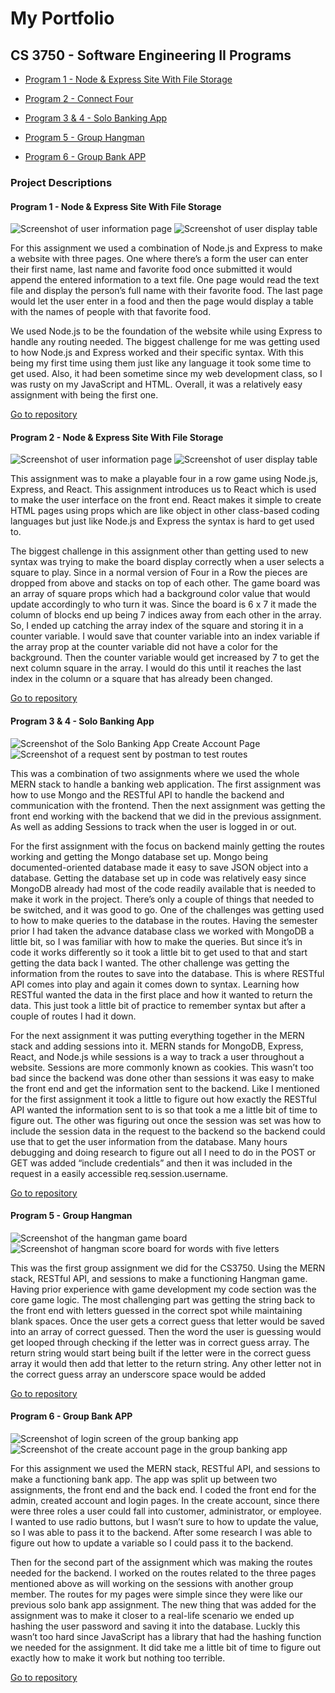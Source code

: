# My Portfolio
## CS 3750 - Software Engineering II Programs
- [Program 1 - Node & Express Site With File Storage](https://github.com/TJEgbert/TJEgbert.github.io/tree/main/Program%201%20-%20Node%20%26%20Express%20Site%20With%20File%20Storage)

- [Program 2 - Connect Four](https://github.com/TJEgbert/TJEgbert.github.io/tree/main/Program%202%20-%20Connect%20Four)

- [Program 3 & 4 - Solo Banking App](https://github.com/TJEgbert/TJEgbert.github.io/tree/main/Program%203%20%26%204%20-%20Solo%20Banking%20App)

- [Program 5 - Group Hangman](https://github.com/TJEgbert/TJEgbert.github.io/tree/main/Program%205%20-%20Group%20Hangman)

- [Program 6 - Group Bank APP](https://github.com/TJEgbert/TJEgbert.github.io/tree/main/Program%206%20-%20Group%20Bank%20APP)

### Project Descriptions
#### Program 1 - Node & Express Site With File Storage
![Screenshot of user information page](/assets/images/mod1_1.PNG)
![Screenshot of user display table](/assets/images/mod1_2.PNG)

For this assignment we used a combination of Node.js and Express to make a website with three pages.  One where there’s a form the user can enter their first name, last name and favorite food once submitted it would append the entered information to a text file.  One page would read the text file and display the person’s full name with their favorite food.  The last page would let the user enter in a food and then the page would display a table with the names of people with that favorite food.  

We used Node.js to be the foundation of the website while using Express to handle any routing needed.  The biggest challenge for me was getting used to how Node.js and Express worked and their specific syntax.  With this being my first time using them just like any language it took some time to get used.  Also, it had been sometime since my web development class, so I was rusty on my JavaScript and HTML.  Overall, it was a relatively easy assignment with being the first one.

[Go to repository](https://github.com/TJEgbert/TJEgbert.github.io/tree/main/Program%201%20-%20Node%20%26%20Express%20Site%20With%20File%20Storage)

#### Program 2 - Node & Express Site With File Storage
![Screenshot of user information page](/assets/images/four_in_a_row_1.png)
![Screenshot of user display table](/assets/images/four_in_a_row_2.PNG)

This assignment was to make a playable four in a row game using Node.js, Express, and React.  This assignment introduces us to React which is used to make the user interface on the front end.  React makes it simple to create HTML pages using props which are like object in other class-based coding languages but just like Node.js and Express the syntax is hard to get used to.

The biggest challenge in this assignment other than getting used to new syntax was trying to make the board display correctly when a user selects a square to play.  Since in a normal version of Four in a Row the pieces are dropped from above and stacks on top of each other.  The game board was an array of square props which had a background color value that would update accordingly to who turn it was.  Since the board is 6 x 7 it made the column of blocks end up being 7 indices away from each other in the array.  So, I ended up catching the array index of the square and storing it in a counter variable.  I would save that counter variable into an index variable if the array prop at the counter variable did not have a color for the background.  Then the counter variable would get increased by 7 to get the next column square in the array.  I would do this until it reaches the last index in the column or a square that has already been changed.

[Go to repository](https://github.com/TJEgbert/TJEgbert.github.io/tree/main/Program%202%20-%20Connect%20Four)

#### Program 3 & 4 - Solo Banking App
![Screenshot of the Solo Banking App Create Account Page](/assets/images/solobankapp_1.PNG)
![Screenshot of a request sent by postman to test routes](/assets/images/solobankapp_2.PNG)

This was a combination of two assignments where we used the whole MERN stack to handle a banking web application.  The first assignment was how to use Mongo and the RESTful API to handle the backend and communication with the frontend.  Then the next assignment was getting the front end working with the backend that we did in the previous assignment.  As well as adding Sessions to track when the user is logged in or out.

For the first assignment with the focus on backend mainly getting the routes working and getting the Mongo database set up.  Mongo being documented-oriented database made it easy to save JSON object into a database.  Getting the database set up in code was relatively easy since MongoDB already had most of the code readily available that is needed to make it work in the project.  There’s only a couple of things that needed to be switched, and it was good to go.  One of the challenges was getting used to how to make queries to the database in the routes.  Having the semester prior I had taken the advance database class we worked with MongoDB a little bit, so I was familiar with how to make the queries.  But since it’s in code it works differently so it took a little bit to get used to that and start getting the data back I wanted.  The other challenge was getting the information from the routes to save into the database.  This is where RESTful API comes into play and again it comes down to syntax.  Learning how RESTful wanted the data in the first place and how it wanted to return the data.  This just took a little bit of practice to remember syntax but after a couple of routes I had it down.

For the next assignment it was putting everything together in the MERN stack and adding sessions into it.  MERN stands for MongoDB, Express, React, and Node.js while sessions is a way to track a user throughout a website.  Sessions are more commonly known as cookies.  This wasn’t too bad since the backend was done other than sessions it was easy to make the front end and get the information sent to the backend.  Like I mentioned for the first assignment it took a little to figure out how exactly the RESTful API wanted the information sent to is so that took a me a little bit of time to figure out.  The other was figuring out once the session was set was how to include the session data in the request to the backend so the backend could use that to get the user information from the database.  Many hours debugging and doing research to figure out all I need to do in the POST or GET was added “include credentials” and then it was included in the request in a easily accessible req.session.username.


[Go to repository](https://github.com/TJEgbert/TJEgbert.github.io/tree/main/Program%203%20%26%204%20-%20Solo%20Banking%20App)

#### Program 5 - Group Hangman
![Screenshot of the hangman game board](/assets/images/hangman1.PNG)
![Screenshot of hangman score board for words with five letters](/assets/images/hangman2.PNG)

This was the first group assignment we did for the CS3750.  Using the MERN stack, RESTful API, and sessions to make a functioning Hangman game.  Having prior experience with game development my code section was the core game logic.  The most challenging part was getting the string back to the front end with letters guessed in the correct spot while maintaining blank spaces.  Once the user gets a correct guess that letter would be saved into an array of correct guessed.  Then the word the user is guessing would get looped through checking if the letter was in correct guess array.  The return string would start being built if the letter were in the correct guess array it would then add that letter to the return string.  Any other letter not in the correct guess array an underscore space would be added

[Go to repository](https://github.com/TJEgbert/TJEgbert.github.io/tree/main/Program%205%20-%20Group%20Hangman)

#### Program 6 - Group Bank APP
![Screenshot of login screen of the group banking app](/assets/images/group_bank.PNG)
![Screenshot of the create account page in the group banking app](/assets/images/group_bank_2.PNG)

For this assignment we used the MERN stack, RESTful API, and sessions to make a functioning bank app.  The app was split up between two assignments, the front end and the back end.  I coded the front end for the admin, created account and login pages.  In the create account, since there were three roles a user could fall into customer, administrator, or employee.  I wanted to use radio buttons, but I wasn’t sure to how to update the value, so I was able to pass it to the backend.  After some research I was able to figure out how to update a variable so I could pass it to the backend.

Then for the second part of the assignment which was making the routes needed for the backend.  I worked on the routes related to the three pages mentioned above as will working on the sessions with another group member.  The routes for my pages were simple since they were like our previous solo bank app assignment.  The new thing that was added for the assignment was to make it closer to a real-life scenario we ended up hashing the user password and saving it into the database.  Luckly this wasn’t too hard since JavaScript has a library that had the hashing function we needed for the assignment.  It did take me a little bit of time to figure out exactly how to make it work but nothing too terrible.

[Go to repository](https://github.com/TJEgbert/TJEgbert.github.io/tree/main/Program%206%20-%20Group%20Bank%20APP)